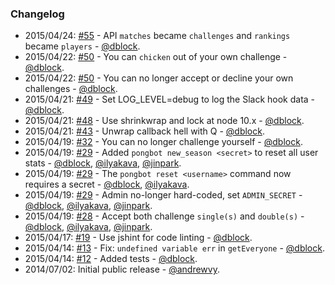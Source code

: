 ### Changelog

* 2015/04/24: [#55](https://github.com/andrewvy/slack-pongbot/pull/55) - API `matches` became `challenges` and `rankings` became `players` - [@dblock](https://github.com/dblock).
* 2015/04/22: [#50](https://github.com/andrewvy/slack-pongbot/issues/33) - You can `chicken` out of your own challenge - [@dblock](https://github.com/dblock).
* 2015/04/22: [#50](https://github.com/andrewvy/slack-pongbot/issues/50) - You can no longer accept or decline your own challenges - [@dblock](https://github.com/dblock).
* 2015/04/21: [#49](https://github.com/andrewvy/slack-pongbot/pull/49) - Set LOG_LEVEL=debug to log the Slack hook data - [@dblock](https://github.com/dblock).
* 2015/04/21: [#48](https://github.com/andrewvy/slack-pongbot/pull/48) - Use shrinkwrap and lock at node 10.x - [@dblock](https://github.com/dblock).
* 2015/04/21: [#43](https://github.com/andrewvy/slack-pongbot/pull/43) - Unwrap callback hell with Q - [@dblock](https://github.com/dblock).
* 2015/04/19: [#32](https://github.com/andrewvy/slack-pongbot/issues/32) - You can no longer challenge yourself - [@dblock](https://github.com/dblock).
* 2015/04/19: [#29](https://github.com/andrewvy/slack-pongbot/pull/29) - Added `pongbot new_season <secret>` to reset all user stats - [@dblock](https://github.com/dblock), [@ilyakava](https://github.com/ilyakava), [@jinpark](https://github.com/jinpark).
* 2015/04/19: [#29](https://github.com/andrewvy/slack-pongbot/pull/29) - The `pongbot reset <username>` command now requires a secret - [@dblock](https://github.com/dblock), [@ilyakava](https://github.com/ilyakava).
* 2015/04/19: [#29](https://github.com/andrewvy/slack-pongbot/pull/29) - Admin no-longer hard-coded, set `ADMIN_SECRET` - [@dblock](https://github.com/dblock), [@ilyakava](https://github.com/ilyakava), [@jinpark](https://github.com/jinpark).
* 2015/04/19: [#28](https://github.com/andrewvy/slack-pongbot/pull/28) - Accept both challenge `single(s)` and `double(s)` - [@dblock](https://github.com/dblock), [@ilyakava](https://github.com/ilyakava), [@jinpark](https://github.com/jinpark).
* 2015/04/17: [#19](https://github.com/andrewvy/slack-pongbot/pull/19) - Use jshint for code linting - [@dblock](https://github.com/dblock).
* 2015/04/14: [#13](https://github.com/andrewvy/slack-pongbot/pull/13) - Fix: `undefined variable err` in `getEveryone` - [@dblock](https://github.com/dblock).
* 2015/04/14: [#12](https://github.com/andrewvy/slack-pongbot/pull/12) - Added tests - [@dblock](https://github.com/dblock).
* 2014/07/02: Initial public release - [@andrewvy](https://github.com/andrewvy).
